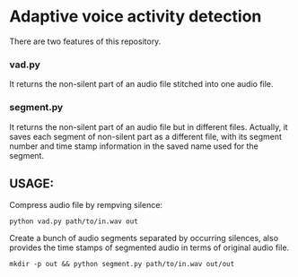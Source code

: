 # Adaptive voice activity detection

There are two features of this repository.

### vad.py

It returns the non-silent part of an audio file stitched into one audio file.

### segment.py

It returns the non-silent part of an audio file but in different files. Actually, it saves each segment of non-silent part as a different file, with its segment number and time stamp information in the saved name used for the segment.

## USAGE: 

Compress audio file by rempving silence:

`python vad.py path/to/in.wav out`

Create a bunch of audio segments separated by occurring silences, also provides the time stamps of segmented audio in terms of original audio file.

`mkdir -p out && python segment.py path/to/in.wav out/out`
